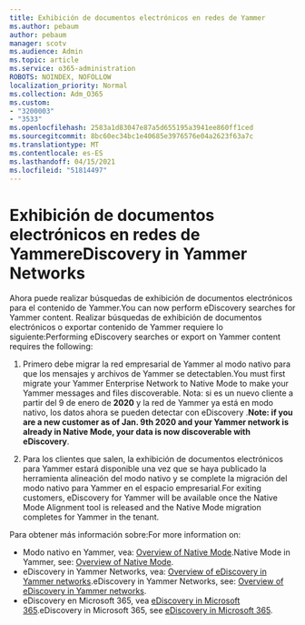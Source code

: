 ```yaml
---
title: Exhibición de documentos electrónicos en redes de Yammer
ms.author: pebaum
author: pebaum
manager: scotv
ms.audience: Admin
ms.topic: article
ms.service: o365-administration
ROBOTS: NOINDEX, NOFOLLOW
localization_priority: Normal
ms.collection: Adm_O365
ms.custom:
- "3200003"
- "3533"
ms.openlocfilehash: 2583a1d83047e87a5d655195a3941ee860ff1ced
ms.sourcegitcommit: 8bc60ec34bc1e40685e3976576e04a2623f63a7c
ms.translationtype: MT
ms.contentlocale: es-ES
ms.lasthandoff: 04/15/2021
ms.locfileid: "51814497"
---
```

# <a name="ediscovery-in-yammer-networks"></a><span data-ttu-id="e2976-102">Exhibición de documentos electrónicos en redes de Yammer</span><span class="sxs-lookup"><span data-stu-id="e2976-102">eDiscovery in Yammer Networks</span></span>

<span data-ttu-id="e2976-103">Ahora puede realizar búsquedas de exhibición de documentos electrónicos para el contenido de Yammer.</span><span class="sxs-lookup"><span data-stu-id="e2976-103">You can now perform eDiscovery searches for Yammer content.</span></span>  <span data-ttu-id="e2976-104">Realizar búsquedas de exhibición de documentos electrónicos o exportar contenido de Yammer requiere lo siguiente:</span><span class="sxs-lookup"><span data-stu-id="e2976-104">Performing eDiscovery searches or export on Yammer content requires the following:</span></span>

1. <span data-ttu-id="e2976-105">Primero debe migrar la red empresarial de Yammer al modo nativo para que los mensajes y archivos de Yammer se detectablen.</span><span class="sxs-lookup"><span data-stu-id="e2976-105">You must first migrate your Yammer Enterprise Network to Native Mode to make your Yammer messages and files discoverable.</span></span> <span data-ttu-id="e2976-106">Nota: si es un nuevo cliente a partir del 9 de enero de **2020** y la red de Yammer ya está en modo nativo, los datos ahora se pueden detectar con eDiscovery .</span><span class="sxs-lookup"><span data-stu-id="e2976-106">**Note: if you are a new customer as of Jan. 9th 2020 and your Yammer network is already in Native Mode, your data is now discoverable with eDiscovery**.</span></span>

2. <span data-ttu-id="e2976-107">Para los clientes que salen, la exhibición de documentos electrónicos para Yammer estará disponible una vez que se haya publicado la herramienta alineación del modo nativo y se complete la migración del modo nativo para Yammer en el espacio empresarial.</span><span class="sxs-lookup"><span data-stu-id="e2976-107">For exiting customers, eDiscovery for Yammer will be available once the Native Mode Alignment tool is released and the Native Mode migration completes for Yammer in the tenant.</span></span>

<span data-ttu-id="e2976-108">Para obtener más información sobre:</span><span class="sxs-lookup"><span data-stu-id="e2976-108">For more information on:</span></span>

- <span data-ttu-id="e2976-109">Modo nativo en Yammer, vea: [Overview of Native Mode](https://docs.microsoft.com/yammer/configure-your-yammer-network/overview-native-mode).</span><span class="sxs-lookup"><span data-stu-id="e2976-109">Native Mode in Yammer, see: [Overview of Native Mode](https://docs.microsoft.com/yammer/configure-your-yammer-network/overview-native-mode).</span></span>
- <span data-ttu-id="e2976-110">eDiscovery in Yammer Networks, vea: [Overview of eDiscovery in Yammer networks](https://docs.microsoft.com/yammer/manage-security-and-compliance/overview-of-ediscovery).</span><span class="sxs-lookup"><span data-stu-id="e2976-110">eDiscovery in Yammer Networks, see: [Overview of eDiscovery in Yammer networks](https://docs.microsoft.com/yammer/manage-security-and-compliance/overview-of-ediscovery).</span></span>
- <span data-ttu-id="e2976-111">eDiscovery en Microsoft 365, vea [eDiscovery in Microsoft 365](https://docs.microsoft.com/microsoft-365/compliance/ediscovery).</span><span class="sxs-lookup"><span data-stu-id="e2976-111">eDiscovery in Microsoft  365, see [eDiscovery in Microsoft 365](https://docs.microsoft.com/microsoft-365/compliance/ediscovery).</span></span>
